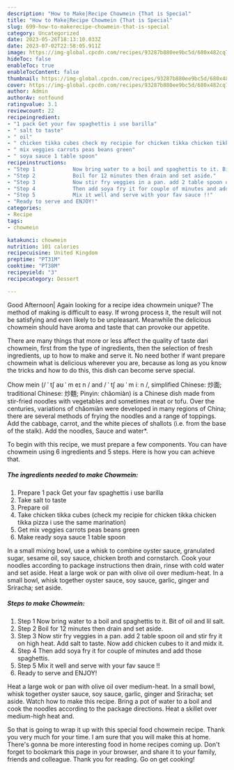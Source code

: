 ```yaml
---
description: "How to Make|Recipe Chowmein {That is Special"
title: "How to Make|Recipe Chowmein {That is Special"
slug: 699-how-to-makerecipe-chowmein-that-is-special
category: Uncategorized
date: 2023-05-26T18:13:10.033Z
date: 2023-07-02T22:58:05.911Z
image: https://img-global.cpcdn.com/recipes/93287b880ee9bc5d/680x482cq70/chowmein-recipe-main-photo.jpg
hideToc: false
enableToc: true
enableTocContent: false
thumbnail: https://img-global.cpcdn.com/recipes/93287b880ee9bc5d/680x482cq70/chowmein-recipe-main-photo.jpg
cover: https://img-global.cpcdn.com/recipes/93287b880ee9bc5d/680x482cq70/chowmein-recipe-main-photo.jpg
author: Admin
authorAv: notfound
ratingvalue: 3.1
reviewcount: 22
recipeingredient:
- "1 pack Get your fav spaghettis i use barilla"
- " salt to taste"
- " oil"
- " chicken tikka cubes check my recipie for chicken tikka chicken tikka pizza i use the same marination"
- " mix veggies carrots peas beans green"
- " soya sauce 1 table spoon"
recipeinstructions:
- "Step 1            Now bring water to a boil and spaghettis to it. Bit of oil and lil salt."
- "Step 2            Boil for 12 minutes then drain and set aside."
- "Step 3            Now stir fry veggies in a pan. add 2 table spoon oil and stir fry it on high heat. Add salt to taste. Now add chicken cubes to it and midx it."
- "Step 4            Then add soya fry it for couple of minutes and add those spaghettis."
- "Step 5            Mix it well and serve with your fav sauce !!"
- "Ready to serve and ENJOY!"
categories:
- Recipe
tags:
- chowmein

katakunci: chowmein 
nutrition: 101 calories
recipecuisine: United Kingdom
preptime: "PT31M"
cooktime: "PT38M"
recipeyield: "3"
recipecategory: Dessert

---
```



Good Afternoon| Again looking for a recipe idea chowmein unique? The method of making is difficult to easy. If wrong process it, the result will not be satisfying and even likely to be unpleasant. Meanwhile the delicious chowmein should have aroma and taste that can provoke our appetite.






There are many things that more or less affect the quality of taste dari chowmein, first from the type of ingredients, then the selection of fresh ingredients, up to how to make and serve it. No need bother if want prepare chowmein what is delicious wherever you are, because as long as you know the tricks and how to do this, this dish can become serve special.


Chow mein (/ ˈ tʃ aʊ ˈ m eɪ n / and / ˈ tʃ aʊ ˈ m iː n /, simplified Chinese: 炒面; traditional Chinese: 炒麵; Pinyin: chǎomiàn) is a Chinese dish made from stir-fried noodles with vegetables and sometimes meat or tofu. Over the centuries, variations of chǎomiàn were developed in many regions of China; there are several methods of frying the noodles and a range of toppings. Add the cabbage, carrot, and the white pieces of shallots (i.e. from the base of the stalk). Add the noodles, Sauce and water*.


To begin with this recipe, we must prepare a few components. You can have chowmein using 6 ingredients and 5 steps. Here is how you can achieve that.

<!--inarticleads1-->

##### The ingredients needed to make Chowmein:

1. Prepare 1 pack Get your fav spaghettis i use barilla
1. Take  salt to taste
1. Prepare  oil
1. Take  chicken tikka cubes (check my recipie for chicken tikka chicken tikka pizza i use the same marination)
1. Get  mix veggies carrots peas beans green
1. Make ready  soya sauce 1 table spoon


In a small mixing bowl, use a whisk to combine oyster sauce, granulated sugar, sesame oil, soy sauce, chicken broth and cornstarch. Cook your noodles according to package instructions then drain, rinse with cold water and set aside. Heat a large wok or pan with olive oil over medium-heat. In a small bowl, whisk together oyster sauce, soy sauce, garlic, ginger and Sriracha; set aside. 

<!--inarticleads2-->

##### Steps to make Chowmein:

1. Step 1            Now bring water to a boil and spaghettis to it. Bit of oil and lil salt.
1. Step 2            Boil for 12 minutes then drain and set aside.
1. Step 3            Now stir fry veggies in a pan. add 2 table spoon oil and stir fry it on high heat. Add salt to taste. Now add chicken cubes to it and midx it.
1. Step 4            Then add soya fry it for couple of minutes and add those spaghettis.
1. Step 5            Mix it well and serve with your fav sauce !!
1. Ready to serve and ENJOY!

Heat a large wok or pan with olive oil over medium-heat. In a small bowl, whisk together oyster sauce, soy sauce, garlic, ginger and Sriracha; set aside. Watch how to make this recipe. Bring a pot of water to a boil and cook the noodles according to the package directions. Heat a skillet over medium-high heat and. 

So that is going to wrap it up with this special food chowmein recipe. Thank you very much for your time. I am sure that you will make this at home. There's gonna be more interesting food in home recipes coming up. Don't forget to bookmark this page in your browser, and share it to your family, friends and colleague. Thank you for reading. Go on get cooking!
